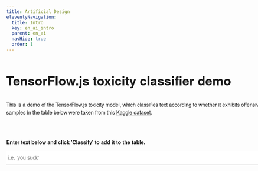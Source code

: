 ```yaml
---
title: Artificial Design
eleventyNavigation:
  title: Intro
  key: en_ai_intro
  parent: en_ai
  navHide: true
  order: 1
---
```



<style>
body {
  font-family: 'Helvetica Neue', sans-serif;
  box-sizing: border-box;
  line-height: 1.5;
}

h1 {
  margin-bottom: 30px;
  font-size: 34px;
}

.description {
  margin-bottom: 60px;
}

#main {
  width: 1000px;
  margin-top: 50px;
  margin-left: auto;
  margin-right: auto;
}

.row {
  display: flex;
  flex-direction: row;
}

.row:nth-of-type(2n) {
  background: rgba(255,255,255,0.25);
}

.row .text {
  flex: 1 1 auto;
}

.row .label {
  border-left: solid 1px #ccc;
  width: 60px;
  min-width: 60px;
  max-width: 60px;
}

.row:first-of-type .label {
  border: none;
}

.row:first-of-type .label, .row:first-of-type .text {
  font-weight: bold;
  text-transform: lowercase;
  line-height: 1.4;
  padding-bottom: 20px;
}

.positive {
  font-weight: bold;
  color: red;
}

.text, .label {
  padding: 10px;
}

#classify-new-text-input {
  border: none;
  border-bottom: solid 1px #ccc;
  cursor: pointer;
  font-size: 14px;
  line-height: 2;
  width: calc(100% - 127px);
  margin-right: 15px;
  padding-left: 5px;
  padding-right: 5px;
  padding-top: 4px;
  padding-bottom: 4px;
}
#classify-new-text, #classify-new-text-input {
  display: inline-block;
  vertical-align: top;
}

#classify-new-text {
  border: none;
  text-transform: uppercase;
  padding: 9px 14px 9px 14px;
  font-size: 13px;
  border-radius: 3px;
  letter-spacing: 1px;
  background: #0277bd;
  color: white;
}

#table-wrapper {
  margin-bottom: 60px;
}

p {
  font-weight: bold;
}
</style>

<div id='main'>
  <h1>TensorFlow.js toxicity classifier demo</h1>
  <div class="description">This is a demo of the TensorFlow.js toxicity model, which classifies text according to whether it exhibits offensive attributes (i.e. profanity, sexual explicitness). The samples in the table below were taken from this <a href="https://www.kaggle.com/c/jigsaw-toxic-comment-classification-challenge/data">Kaggle dataset</a>.</div>
  <div id="table-wrapper"></div>
  <p>Enter text below and click 'Classify' to add it to the table.</p>
  <input id="classify-new-text-input" placeholder="i.e. 'you suck'" required="">
  <button id="classify-new-text">Classify</div>
</div>

<script src="https://cdn.jsdelivr.net/npm/@tensorflow/tfjs"> </script>
<script src="https://cdn.jsdelivr.net/npm/@tensorflow-models/toxicity@1.2.2/dist/toxicity.min.js"></script>
<script>
let model, labels;

const classify = async (inputs) => {
  const results = await model.classify(inputs);
  return inputs.map((d, i) => {
    const obj = {'text': d};
    results.forEach((classification) => {
      obj[classification.label] = classification.results[i].match;
    });
    return obj;
  });
};

const addPredictions = (predictions) => {
  const tableWrapper = document.querySelector('#table-wrapper');

  predictions.forEach(d => {
    const predictionDom = `<div class="row">
      <div class="text">${d.text}</div>
      ${
        labels
            .map(
                label => {return `<div class="${
                                 'label' +
                    (d[label] === true ? ' positive' :
                                         '')}">${d[label]}</div>`})
            .join('')}
    </div>`;
    tableWrapper.insertAdjacentHTML('beforeEnd', predictionDom);
  });
};

const predict = async () => {
  model = await toxicity.load();
  labels = model.model.outputNodes.map(d => d.split('/')[0]);

  const tableWrapper = document.querySelector('#table-wrapper');
  tableWrapper.insertAdjacentHTML(
      'beforeend', `<div class="row">
    <div class="text">TEXT</div>
    ${labels.map(label => {
              return `<div class="label">${label.replace('_', ' ')}</div>`;
            }).join('')}
  </div>`);

  document.querySelector('#classify-new-text')
      .addEventListener('click', () => {
        const text = document.querySelector('#classify-new-text-input').value;
        const predictions = classify([text]).then(d => {
          addPredictions(d);
        });
      });
};

predict();
</script>